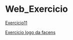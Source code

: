 # Web_Exercicio

[Exercicio11](https://github.com/jonathan147/Web_Exercicio/blob/master/Exe.11/Exe11.html)

[Exercicio logo da facens](https://github.com/jonathan147/Web_Exercicio/blob/master/exercicios/helo.html)
